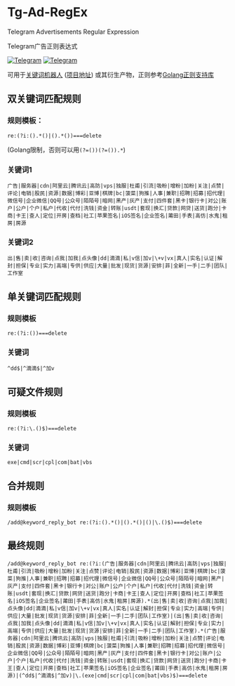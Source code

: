 
# Tg-Ad-RegEx
Telegram Advertisements Regular Expression

Telegram广告正则表达式

[![Telegram](https://img.shields.io/badge/discuss-Telegram-2EA9DF?style=flat-square)](https://t.me/adregex)
[![Telegram](https://img.shields.io/badge/channel-Telegram-2EA9DF?style=flat-square)](https://t.me/adregexchat)

可用于[关键词机器人](https://t.me/keyword_reply_bot) ([项目地址](https://github.com/zu1k/tg-keyword-reply-bot)) 或其衍生产物，正则参考[Golang正则支持库](https://github.com/google/re2/wiki/Syntax)

## 双关键词匹配规则

### 规则模板：

`re:(?i:().*()|().*())===delete`

(Golang限制，否则可以用`(?=())(?=()).*`)

### 关键词1

`广告|服务器|cdn|阿里云|腾讯云|高防|vps|独服|杜甫|引流|吸粉|增粉|加粉|关注|点赞|评论|电销|股民|资源|数据|博彩|亚博|棋牌|bc|菠菜|狗推|人事|兼职|招聘|招募|招代理|微信号|企业微信|QQ号|公众号|陌陌号|暗网|黑产|灰产|支付|四件套|黑卡|银行卡|对公|账户|公户|个户|私户|代收|代付|洗钱|资金|转账|usdt|套现|换汇|贷款|网贷|送货|跑分|卡商|卡王|查人|定位|开房|查档|社工|苹果签名|iOS签名|企业签名|莆田|手表|高仿|水鬼|租房|房源`

### 关键词2

`出|售|卖|收|咨询|点我|加我|点头像|dd|滴滴|私|v信|加v|\+v|vx|真人|实名|认证|解封|担保|专业|实力|高端|专供|供应|大量|批发|现货|货源|安排|菲|全新|一手|二手|团队|工作室`

## 单关键词匹配规则

### 规则模板

`re:(?i:())===delete`

### 关键词

`^dd$|^滴滴$|^加v`

## 可疑文件规则

### 规则模板

`re:(?i:\.()$)===delete`

### 关键词

`exe|cmd|scr|cpl|com|bat|vbs`

## 合并规则

### 规则模板

`/add@keyword_reply_bot re:(?i:().*()|().*()|()|\.()$)===delete`

## 最终规则

`/add@keyword_reply_bot re:(?i:(广告|服务器|cdn|阿里云|腾讯云|高防|vps|独服|杜甫|引流|吸粉|增粉|加粉|关注|点赞|评论|电销|股民|资源|数据|博彩|亚博|棋牌|bc|菠菜|狗推|人事|兼职|招聘|招募|招代理|微信号|企业微信|QQ号|公众号|陌陌号|暗网|黑产|灰产|支付|四件套|黑卡|银行卡|对公|账户|公户|个户|私户|代收|代付|洗钱|资金|转账|usdt|套现|换汇|贷款|网贷|送货|跑分|卡商|卡王|查人|定位|开房|查档|社工|苹果签名|iOS签名|企业签名|莆田|手表|高仿|水鬼|租房|房源).*(出|售|卖|收|咨询|点我|加我|点头像|dd|滴滴|私|v信|加v|\+v|vx|真人|实名|认证|解封|担保|专业|实力|高端|专供|供应|大量|批发|现货|货源|安排|菲|全新|一手|二手|团队|工作室)|(出|售|卖|收|咨询|点我|加我|点头像|dd|滴滴|私|v信|加v|\+v|vx|真人|实名|认证|解封|担保|专业|实力|高端|专供|供应|大量|批发|现货|货源|安排|菲|全新|一手|二手|团队|工作室).*(广告|服务器|cdn|阿里云|腾讯云|高防|vps|独服|杜甫|引流|吸粉|增粉|加粉|关注|点赞|评论|电销|股民|资源|数据|博彩|亚博|棋牌|bc|菠菜|狗推|人事|兼职|招聘|招募|招代理|微信号|企业微信|QQ号|公众号|陌陌号|暗网|黑产|灰产|支付|四件套|黑卡|银行卡|对公|账户|公户|个户|私户|代收|代付|洗钱|资金|转账|usdt|套现|换汇|贷款|网贷|送货|跑分|卡商|卡王|查人|定位|开房|查档|社工|苹果签名|iOS签名|企业签名|莆田|手表|高仿|水鬼|租房|房源)|(^dd$|^滴滴$|^加v)|\.(exe|cmd|scr|cpl|com|bat|vbs)$)===delete`
